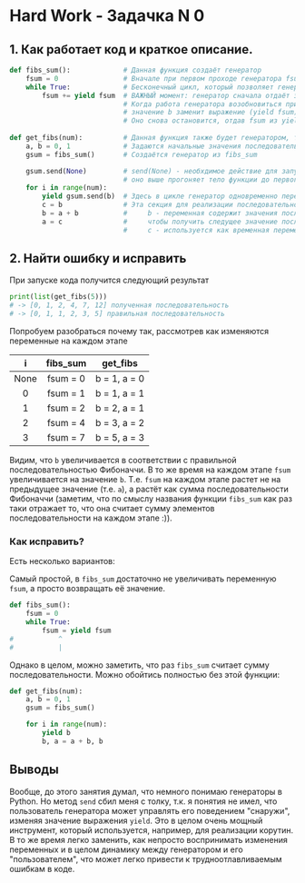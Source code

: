 # Hard Work - Задачка N 0

## 1. Как работает код и краткое описание. 

```py
def fibs_sum():             # Данная функция создаёт генератор
    fsum = 0                # Вначале при первом проходе генератора fsum = 0
    while True:             # Бесконечный цикл, который позволяет генератору отдавать числа последовательности Фибоначчи
        fsum += yield fsum  # ВАЖНЫЙ момент: генератор сначала отдаёт значение fsum, затем останавливается перед операцией `+=`
                            # Когда работа генератора возобновиться при следующей передаче в него gsum.send(b),
                            # значение b заменит выражение (yield fsum) и получится fsum += b, затем в следующем цикле while 
                            # Оно снова остановится, отдав fsum из yield (увеличенный на b, как указано выше)
     
def get_fibs(num):          # Данная функция также будет генератором, так как для возврата значений использует yield
    a, b = 0, 1             # Задаются начальные значения последовательности
    gsum = fibs_sum()       # Создаётся генератор из fibs_sum

    gsum.send(None)         # send(None) - необхдимое действие для запуска генератора fibs_sum,
                            # оно выше прогоняет тело функции до первого yield
    for i in range(num):    
        yield gsum.send(b)  # Здесь в цикле генератор одновременно передаёт в fibs_sum значение b и воващает из него yield значение 
        c = b               # Эта секция для реализации последовательности Фибоначчи: 
        b = a + b           #     b - переменная содержит значения последовательности, a - переменная для сохранения значения перед b
        a = c               #     чтобы получить следущее значение последовательности, нужно прибавить b = b + a, а предущее значение станет теперь b
                            #     с - используется как временная переменная для обмена значениями
```

## 2. Найти ошибку и исправить

При запуске кода получится следующий результат

```py
print(list(get_fibs(5)))
# -> [0, 1, 2, 4, 7, 12] полученная последовательность
# -> [0, 1, 1, 2, 3, 5] правильная последовательность
```

Попробуем разобраться почему так, рассмотрев как изменяются переменные на каждом этапе

| i   | fibs_sum  |  get_fibs    |
|:---:|:---------:|:------------:|
| None|  fsum = 0 | b = 1, a = 0 |
| 0   |  fsum = 1 | b = 1, a = 1 |
| 1   |  fsum = 2 | b = 2, a = 1 |
| 2   |  fsum = 4 | b = 3, a = 2 |
| 3   |  fsum = 7 | b = 5, a = 3 |

Видим, что `b` увеличивается в соответствии с правильной последовательностью Фибоначчи.
В то же время на каждом этапе `fsum` увеличивается на значение `b`.
Т.е. `fsum` на каждом этапе растет не на предыдущее значение (т.е. `a`), а растёт
как сумма последовательности Фибоначчи (заметим, что по смыслу названия функции
`fibs_sum` как раз таки отражает то, что она считает сумму элементов последовательности
на каждом этапе :)).

### Как исправить?

Есть несколько вариантов:

Самый простой, в `fibs_sum` достаточно не увеличивать переменную `fsum`, а просто возвращать
её значение.

```py
def fibs_sum():           
    fsum = 0              
    while True:           
        fsum = yield fsum
#           ^
#           |
```

Однако в целом, можно заметить, что раз `fibs_sum` считает сумму последовательности.
Можно обойтись полностью без этой функции:

```py
def get_fibs(num):
    a, b = 0, 1
    gsum = fibs_sum()

    for i in range(num):
        yield b
        b, a = a + b, b
```

## Выводы

Вообще, до этого занятия думал, что немного понимаю генераторы в Python. Но метод `send` сбил меня с толку, т.к. я понятия не имел, что пользователь генератора может управлять его поведением
"снаружи", изменяя значение выражения `yield`. Это в целом очень мощный инструмент, который используется, например, для реализации корутин.
В то же время легко заменить, как непросто воспринимать изменения переменных и в целом динамику
между генератором и его "пользователем", что может легко привести к трудноотлавливаемым ошибкам в коде.

